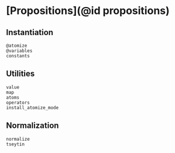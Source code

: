 
# [Propositions](@id propositions)

## Instantiation

```@docs
@atomize
@variables
constants
```

## Utilities

```@docs
value
map
atoms
operators
install_atomize_mode
```

## Normalization

```@docs
normalize
tseytin
```
